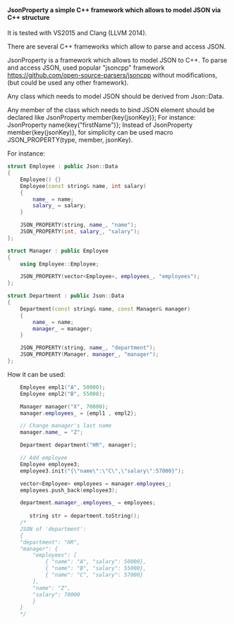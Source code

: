 #### JsonProperty a simple C++ framework which allows to model JSON via C++ structure

It is tested with VS2015 and Clang (LLVM 2014).

There are several C++ frameworks which allow to parse and access JSON.   

JsonProperty is a framework which allows to model JSON to C++.
To parse and access JSON, used popular "jsoncpp" framework https://github.com/open-source-parsers/jsoncpp without modifications, 
(but could be used any other framework).

Any class which needs to model JSON should be derived from Json::Data.

Any member of the class which needs to bind JSON element should be declared like JsonProperty<type> member{key(jsonKey)}; 
For instance: JsonProperty<string> name{key("firstName")}; 
Instead of JsonProperty<type> member{key(jsonKey)}, for simplicity can be used macro JSON_PROPERTY(type, member, jsonKey).

For instance:
```C++
struct Employee : public Json::Data
{
    Employee() {}
    Employee(const string& name, int salary)
    {
        name_ = name;
        salary_ = salary;
    }

    JSON_PROPERTY(string, name_, "name");
    JSON_PROPERTY(int, salary_, "salary");
};

struct Manager : public Employee
{
    using Employee::Employee;

    JSON_PROPERTY(vector<Employee>, employees_, "employees");
};

struct Department : public Json::Data
{
    Department(const string& name, const Manager& manager)
    {
        name_ = name;
        manager_ = manager;
    }

    JSON_PROPERTY(string, name_, "department");
    JSON_PROPERTY(Manager, manager_, "manager");
};
```

How it can be used:
```C++
    Employee empl1("A", 50000);
    Employee empl2("B", 55000);

    Manager manager("X", 70000);
    manager.employees_ = {empl1 , empl2};

    // Change manager's last name
    manager.name_ = "Z";

    Department department("HR", manager);

    // Add employee
    Employee employee3;
    employee3.init("{\"name\":\"C\",\"salary\":57000}");

    vector<Employee> employees = manager.employees_;
    employees.push_back(employee3);

    department.manager_.employees_ = employees;
    
       string str = department.toString();
    /*
    JSON of 'department':
    {
    "department": "HR",
    "manager": {
        "employees": [
            { "name": "A", "salary": 50000}, 
            { "name": "B", "salary": 55000}, 
            { "name": "C", "salary": 57000}
        ],
        "name": "Z",
        "salary": 70000
        }
    }
    */
```
